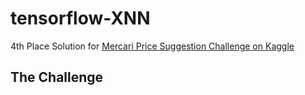 # tensorflow-XNN

4th Place Solution for [Mercari Price Suggestion Challenge on Kaggle](https://www.kaggle.com/c/mercari-price-suggestion-challenge)

## The Challenge